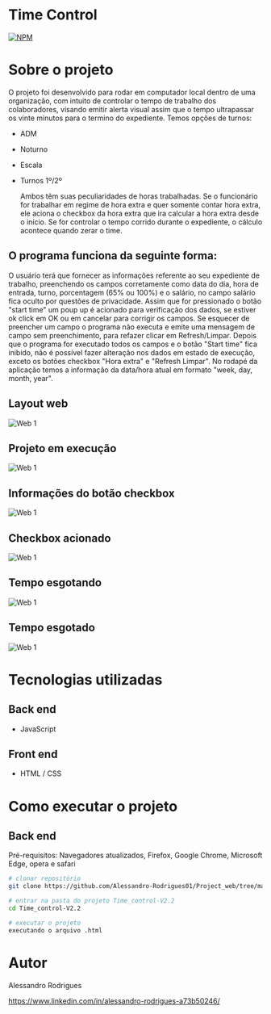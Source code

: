# Time Control 
[![NPM](https://img.shields.io/npm/l/react)](https://github.com/Alessandro-Rodrigues01/Project_web/blob/main/LICENSE) 

# Sobre o projeto
O projeto foi desenvolvido para rodar em computador local dentro de uma organização, com intuito de controlar o tempo de trabalho dos colaboradores, visando emitir alerta visual assim que o tempo ultrapassar os vinte minutos para o termino do expediente.
Temos opções de turnos:

- ADM
- Noturno
- Escala
- Turnos 1º/2º
  
  Ambos têm suas peculiaridades de horas trabalhadas.
  Se o funcionário for trabalhar em regime de hora extra e quer somente contar hora extra, ele aciona o checkbox da hora extra que 
 ira calcular a hora extra desde o início.
 Se for controlar o tempo corrido durante o expediente, o cálculo acontece quando zerar o time.

## O programa funciona da seguinte forma:
O usuário terá que fornecer as informações referente ao seu expediente de trabalho, preenchendo os campos corretamente como data do dia, hora de entrada, turno, porcentagem (65% ou 100%) e o salário, no campo salário fica oculto por questões de privacidade.
Assim que for pressionado o botão "start time" um poup up é acionado para verificação dos dados, se estiver ok click em OK ou em cancelar para corrigir os campos.
Se esquecer de preencher um campo o programa não executa e emite uma mensagem de campo sem preenchimento, para refazer clicar em Refresh/Limpar. 
Depois que o programa for executado todos os campos e o botão "Start time" fica inibido, não é possível fazer alteração nos dados em estado de execução, exceto os botões checkbox "Hora extra" e "Refresh Limpar".
No rodapé da aplicação temos a informação da data/hora atual em formato "week, day, month, year".


## Layout web
![Web 1](https://github.com/Alessandro-Rodrigues01/Project_web/blob/main/Time_control-V2.2/assets/Tela-inicial.png)

## Projeto em execução
![Web 1](https://github.com/Alessandro-Rodrigues01/Project_web/blob/main/Time_control-V2.2/assets/projeto-em-execucao.png)

## Informações do botão checkbox
![Web 1](https://github.com/Alessandro-Rodrigues01/Project_web/blob/main/Time_control-V2.2/assets/projeto-em-execucao-2.png)

## Checkbox acionado
![Web 1](https://github.com/Alessandro-Rodrigues01/Project_web/blob/main/Time_control-V2.2/assets/checkBoxAcionado.png)

## Tempo esgotando
![Web 1](https://github.com/Alessandro-Rodrigues01/Project_web/blob/main/Time_control-V2.2/assets/Tempo-esgotando.png)

## Tempo esgotado
![Web 1](https://github.com/Alessandro-Rodrigues01/Project_web/blob/main/Time_control-V2.2/assets/tempo-esgotado.png)


# Tecnologias utilizadas
## Back end
- JavaScript
  
## Front end
- HTML / CSS


# Como executar o projeto

## Back end
Pré-requisitos: Navegadores atualizados, Firefox, Google Chrome, Microsoft Edge, opera e safari

```bash
# clonar repositório
git clone https://github.com/Alessandro-Rodrigues01/Project_web/tree/main/Time_control-V2.2

# entrar na pasta do projeto Time_control-V2.2
cd Time_control-V2.2

# executar o projeto
executando o arquivo .html
```

# Autor
Alessandro Rodrigues

https://www.linkedin.com/in/alessandro-rodrigues-a73b50246/
